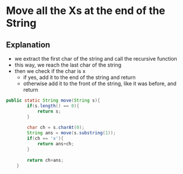 # Move all the Xs at the end of the String

## Explanation

- we extract the first char of the string and call the recursive function
- this way, we reach the last char of the string
- then we check if the char is x
    - if yes, add it to the end of the string and return
    - otherwise add it to the front of the string, like it was before, and return

```java
public static String move(String s){
	    if(s.length() == 0){
	        return s;
	    }
        
        char ch = s.charAt(0);
        String ans = move(s.substring(1));
        if(ch == 'x'){
            return ans+ch;
        }
        
        return ch+ans;
	}
```